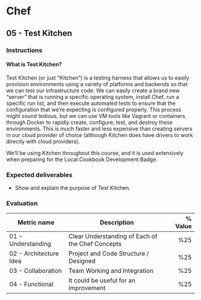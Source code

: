 # Chef

## 05 - Test Kitchen

### Instructions

#### What is Test Kitchen?

Test Kitchen (or just “Kitchen”) is a testing harness that allows us to easily provision environments using a variety of platforms and backends so that we can test our infrastructure code. We can easily create a brand new “server” that is running a specific operating system, install Chef, run a specific run list, and then execute automated tests to ensure that the configuration that we’re expecting is configured properly. This process might sound tedious, but we can use VM tools like Vagrant or containers through Docker to rapidly create, configure, test, and destroy these environments. This is much faster and less expensive than creating servers in our cloud provider of choice (although Kitchen does have drivers to work directly with cloud providers).

We’ll be using Kitchen throughout this course, and it is used extensively when preparing for the Local Cookbook Development Badge.

### Expected deliverables
- Show and explain the purpose of Test Kitchen. 

### Evaluation

| Metric name | Description | % Value |
| ----------- |-------------| -------:|
| 01 - Understanding  | Clear Understanding of Each of the Chef Concepts | %25 |
| 02 - Architecture Idea   | Project and Code Structure / Designed | %25 |
| 03 - Collaboration   | Team Working and Integration | %25 |
| 04 - Functional   | It could be useful for an improvement | %25 |
